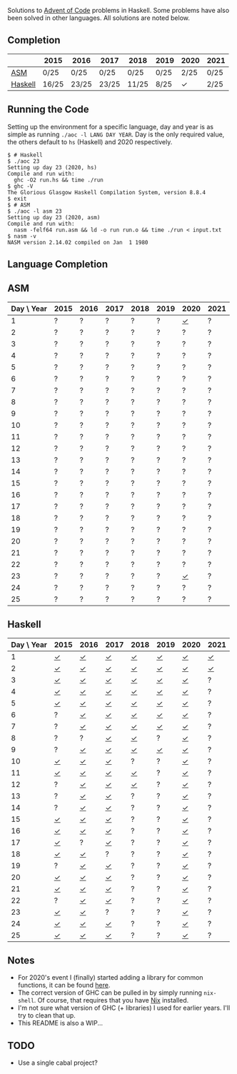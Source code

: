 Solutions to [Advent of Code](https://adventofcode.com/) problems in
Haskell. Some problems have also been solved in other languages. All
solutions are noted below.

## Completion

|  | 2015 | 2016 | 2017 | 2018 | 2019 | 2020 | 2021 |
|------|------|------|------|------|------|------|------|
| [ASM](#asm) | 0/25 | 0/25 | 0/25 | 0/25 | 0/25 | 2/25 | 0/25 |
| [Haskell](#haskell) | 16/25 | 23/25 | 23/25 | 11/25 | 8/25 | ✓ | 2/25 |

## Running the Code

Setting up the environment for a specific language, day and year is as
simple as running `./aoc -l LANG DAY YEAR`. Day is the only required
value, the others default to `hs` (Haskell) and 2020 respectively.

```
$ # Haskell
$ ./aoc 23
Setting up day 23 (2020, hs)
Compile and run with:
  ghc -O2 run.hs && time ./run
$ ghc -V
The Glorious Glasgow Haskell Compilation System, version 8.8.4
$ exit
$ # ASM
$ ./aoc -l asm 23
Setting up day 23 (2020, asm)
Compile and run with:
  nasm -felf64 run.asm && ld -o run run.o && time ./run < input.txt
$ nasm -v
NASM version 2.14.02 compiled on Jan  1 1980
```

## Language Completion

## ASM
| Day \\ Year | 2015 | 2016 | 2017 | 2018 | 2019 | 2020 | 2021 |
|------|------|------|------|------|------|------|------|
| 1 | ? | ? | ? | ? | ? | [✓](./2020/day1/run.asm) | ? |
| 2 | ? | ? | ? | ? | ? | ? | ? |
| 3 | ? | ? | ? | ? | ? | ? | ? |
| 4 | ? | ? | ? | ? | ? | ? | ? |
| 5 | ? | ? | ? | ? | ? | ? | ? |
| 6 | ? | ? | ? | ? | ? | ? | ? |
| 7 | ? | ? | ? | ? | ? | ? | ? |
| 8 | ? | ? | ? | ? | ? | ? | ? |
| 9 | ? | ? | ? | ? | ? | ? | ? |
| 10 | ? | ? | ? | ? | ? | ? | ? |
| 11 | ? | ? | ? | ? | ? | ? | ? |
| 12 | ? | ? | ? | ? | ? | ? | ? |
| 13 | ? | ? | ? | ? | ? | ? | ? |
| 14 | ? | ? | ? | ? | ? | ? | ? |
| 15 | ? | ? | ? | ? | ? | ? | ? |
| 16 | ? | ? | ? | ? | ? | ? | ? |
| 17 | ? | ? | ? | ? | ? | ? | ? |
| 18 | ? | ? | ? | ? | ? | ? | ? |
| 19 | ? | ? | ? | ? | ? | ? | ? |
| 20 | ? | ? | ? | ? | ? | ? | ? |
| 21 | ? | ? | ? | ? | ? | ? | ? |
| 22 | ? | ? | ? | ? | ? | ? | ? |
| 23 | ? | ? | ? | ? | ? | [✓](./2020/day23/run.asm) | ? |
| 24 | ? | ? | ? | ? | ? | ? | ? |
| 25 | ? | ? | ? | ? | ? | ? | ? |
## Haskell
| Day \\ Year | 2015 | 2016 | 2017 | 2018 | 2019 | 2020 | 2021 |
|------|------|------|------|------|------|------|------|
| 1 | [✓](./2015/day1/run.hs) | [✓](./2016/day1/run.hs) | [✓](./2017/day1/run.hs) | [✓](./2018/day1/run.hs) | [✓](./2019/day1/run.hs) | [✓](./2020/day1/run.hs) | [✓](./2021/day1/run.hs) |
| 2 | [✓](./2015/day2/run.hs) | [✓](./2016/day2/run.hs) | [✓](./2017/day2/run.hs) | [✓](./2018/day2/run.hs) | [✓](./2019/day2/run.hs) | [✓](./2020/day2/run.hs) | [✓](./2021/day2/run.hs) |
| 3 | [✓](./2015/day3/run.hs) | [✓](./2016/day3/run.hs) | [✓](./2017/day3/run.hs) | [✓](./2018/day3/run.hs) | [✓](./2019/day3/run.hs) | [✓](./2020/day3/run.hs) | ? |
| 4 | [✓](./2015/day4/run.hs) | [✓](./2016/day4/run.hs) | [✓](./2017/day4/run.hs) | [✓](./2018/day4/run.hs) | [✓](./2019/day4/run.hs) | [✓](./2020/day4/run.hs) | ? |
| 5 | [✓](./2015/day5/run.hs) | [✓](./2016/day5/run.hs) | [✓](./2017/day5/run.hs) | [✓](./2018/day5/run.hs) | [✓](./2019/day5/run.hs) | [✓](./2020/day5/run.hs) | ? |
| 6 | ? | [✓](./2016/day6/run.hs) | [✓](./2017/day6/run.hs) | [✓](./2018/day6/run.hs) | [✓](./2019/day6/run.hs) | [✓](./2020/day6/run.hs) | ? |
| 7 | ? | [✓](./2016/day7/run.hs) | [✓](./2017/day7/run.hs) | [✓](./2018/day7/run.hs) | [✓](./2019/day7/run.hs) | [✓](./2020/day7/run.hs) | ? |
| 8 | ? | ? | [✓](./2017/day8/run.hs) | [✓](./2018/day8/run.hs) | ? | [✓](./2020/day8/run.hs) | ? |
| 9 | ? | [✓](./2016/day9/run.hs) | [✓](./2017/day9/run.hs) | [✓](./2018/day9/run.hs) | [✓](./2019/day9/run.hs) | [✓](./2020/day9/run.hs) | ? |
| 10 | [✓](./2015/day10/run.hs) | [✓](./2016/day10/run.hs) | [✓](./2017/day10/run.hs) | ? | ? | [✓](./2020/day10/run.hs) | ? |
| 11 | [✓](./2015/day11/run.hs) | [✓](./2016/day11/run.hs) | [✓](./2017/day11/run.hs) | [✓](./2018/day11/run.hs) | ? | [✓](./2020/day11/run.hs) | ? |
| 12 | ? | [✓](./2016/day12/run.hs) | [✓](./2017/day12/run.hs) | [✓](./2018/day12/run.hs) | ? | [✓](./2020/day12/run.hs) | ? |
| 13 | ? | [✓](./2016/day13/run.hs) | [✓](./2017/day13/run.hs) | ? | ? | [✓](./2020/day13/run.hs) | ? |
| 14 | ? | [✓](./2016/day14/run.hs) | [✓](./2017/day14/run.hs) | ? | ? | [✓](./2020/day14/run.hs) | ? |
| 15 | [✓](./2015/day15/run.hs) | [✓](./2016/day15/run.hs) | [✓](./2017/day15/run.hs) | ? | ? | [✓](./2020/day15/run.hs) | ? |
| 16 | [✓](./2015/day16/run.hs) | [✓](./2016/day16/run.hs) | [✓](./2017/day16/run.hs) | ? | ? | [✓](./2020/day16/run.hs) | ? |
| 17 | [✓](./2015/day17/run.hs) | ? | [✓](./2017/day17/run.hs) | ? | ? | [✓](./2020/day17/run.hs) | ? |
| 18 | [✓](./2015/day18/run.hs) | [✓](./2016/day18/run.hs) | ? | ? | ? | [✓](./2020/day18/run.hs) | ? |
| 19 | ? | [✓](./2016/day19/run.hs) | [✓](./2017/day19/run.hs) | ? | ? | [✓](./2020/day19/run.hs) | ? |
| 20 | [✓](./2015/day20/run.hs) | [✓](./2016/day20/run.hs) | [✓](./2017/day20/run.hs) | ? | ? | [✓](./2020/day20/run.hs) | ? |
| 21 | [✓](./2015/day21/run.hs) | [✓](./2016/day21/run.hs) | [✓](./2017/day21/run.hs) | ? | ? | [✓](./2020/day21/run.hs) | ? |
| 22 | ? | [✓](./2016/day22/run.hs) | [✓](./2017/day22/run.hs) | ? | ? | [✓](./2020/day22/run.hs) | ? |
| 23 | [✓](./2015/day23/run.hs) | [✓](./2016/day23/run.hs) | ? | ? | ? | [✓](./2020/day23/run.hs) | ? |
| 24 | [✓](./2015/day24/run.hs) | [✓](./2016/day24/run.hs) | [✓](./2017/day24/run.hs) | ? | ? | [✓](./2020/day24/run.hs) | ? |
| 25 | [✓](./2015/day25/run.hs) | [✓](./2016/day25/run.hs) | [✓](./2017/day25/run.hs) | ? | ? | [✓](./2020/day25/run.hs) | ? |

## Notes

- For 2020's event I (finally) started adding a library for common
  functions, it can be found [here](./adventofcode).
- The correct version of GHC can be pulled in by simply running
  `nix-shell`. Of course, that requires that you have
  [Nix](https://nixos.org/) installed.
- I'm not sure what version of GHC (+ libraries) I used for earlier
  years. I'll try to clean that up.
- This README is also a WIP...

## TODO

- Use a single cabal project?

